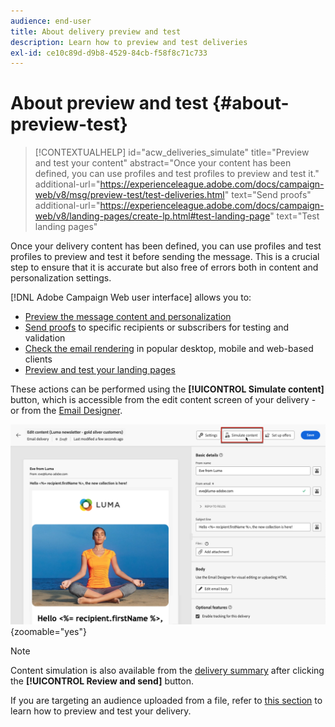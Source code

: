 ```yaml
---
audience: end-user
title: About delivery preview and test
description: Learn how to preview and test deliveries
exl-id: ce10c89d-d9b8-4529-84cb-f58f8c71c733
---
```

# About preview and test {#about-preview-test}

>[!CONTEXTUALHELP]
>id="acw_deliveries_simulate"
>title="Preview and test your content"
>abstract="Once your content has been defined, you can use profiles and test profiles to preview and test it."
>additional-url="https://experienceleague.adobe.com/docs/campaign-web/v8/msg/preview-test/test-deliveries.html" text="Send proofs"
>additional-url="https://experienceleague.adobe.com/docs/campaign-web/v8/landing-pages/create-lp.html#test-landing-page" text="Test landing pages"

Once your delivery content has been defined, you can use profiles and test profiles to preview and test it before sending the message. This is a crucial step to ensure that it is accurate but also free of errors both in content and personalization settings.

[!DNL Adobe Campaign Web user interface] allows you to:

* [Preview the message content and personalization](preview-content.md)
* [Send proofs](test-deliveries.md) to specific recipients or subscribers for testing and validation
* [Check the email rendering](email-rendering.md) in popular desktop, mobile and web-based clients
* [Preview and test your landing pages](../landing-pages/create-lp.md#test-landing-page)

These actions can be performed using the **[!UICONTROL Simulate content]** button, which is accessible from the edit content screen of your delivery - or from the [Email Designer](../email/get-started-email-designer.md).

![](assets/simulate-button.png){zoomable="yes"}

>[!NOTE]
>
>Content simulation is also available from the [delivery summary](../monitor/prepare-send.md) after clicking the **[!UICONTROL Review and send]** button.
>
>If you are targeting an audience uploaded from a file, refer to [this section](../audience/file-audience.md#preview--test-your-email-test) to learn how to preview and test your delivery.

